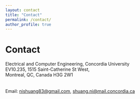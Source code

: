 ```yaml
---
layout: contact
title: "Contact"
permalink: /contact/
author_profile: true
---
```


# Contact
Electrical and Computer Engineering, Concordia University<br>
EV10.235, 1515 Saint-Catherine St West, <br>
Montreal, QC, Canada H3G 2W1<br>
<br>
<br>
Email: nishuang83@gmail.com, shuang.ni@mail.concordia.ca
